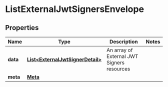 

# ListExternalJwtSignersEnvelope


## Properties

| Name | Type | Description | Notes |
|------------ | ------------- | ------------- | -------------|
|**data** | [**List&lt;ExternalJwtSignerDetail&gt;**](ExternalJwtSignerDetail.md) | An array of External JWT Signers resources |  |
|**meta** | [**Meta**](Meta.md) |  |  |



